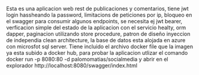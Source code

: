 Esta es una aplicacion web rest de publicaciones y comentarios, tiene jwt login hassheando la password, limitacions de peticiones por ip, bloqueo en el swagger para consumir
algunos endpoints, se necesita ej jwt bearer, verficacion simple del estado de la aplicacion con el servicio healty, orm dapper, paginacion utilizando store procedure, patron de diseño inyeccion de independia
clean architecture, la base de datos esta alojada en azure con microsfot sql server. Tiene incluido el archivo docker file que la imagen ya esta subido a docker hub, para
probar la aplicacion utlizar el comando docker run -p 8080:80 -d palomomatias/socialmedia y abrir en el explorador http://localhost:8080/swagger/index.html
